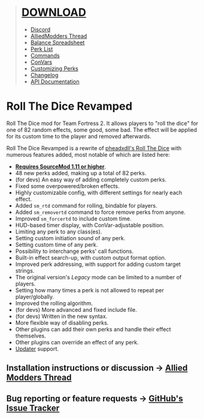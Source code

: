 > # [DOWNLOAD](https://github.com/Phil25/RTD/releases/latest)
> * [Discord](https://discord.gg/sUgJE278QS)
> * [AlliedModders Thread](https://forums.alliedmods.net/showthread.php?t=278579)
> * [Balance Spreadsheet](https://docs.google.com/spreadsheets/d/1LH_-Lk5Uho-i_rpefjpn4mBGlLWrel_5rsBtLC-RVvs/edit?usp=sharing)
> * [Perk List](https://github.com/Phil25/RTD/wiki/perk-list)
> * [Commands](https://github.com/Phil25/RTD/wiki/commands)
> * [ConVars](https://github.com/Phil25/RTD/wiki/convars)
> * [Customizing Perks](https://github.com/Phil25/RTD/wiki/customizing-perks)
> * [Changelog](https://github.com/Phil25/RTD/wiki/changelog)
> * [API Documentation](https://github.com/Phil25/RTD/wiki/api-documentation)

# Roll The Dice Revamped

Roll The Dice mod for Team Fortress 2. It allows players to "roll the dice" for one of 82 random effects, some good, some bad. The effect will be applied for its custom time to the player and removed afterwards.

Roll The Dice Revamped is a rewrite of [pheadxdll's Roll The Dice](https://forums.alliedmods.net/showthread.php?p=666222) with numerous features added, most notable of which are listed here:
* **[Requires SourceMod 1.11 or higher](http://www.sourcemod.net/downloads.php?branch=stable)**.
* 48 new perks added, making up a total of 82 perks.
* (for devs) An easy way of adding completely custom perks.
* Fixed some overpowered/broken effects.
* Highly customizable config, with different settings for nearly each effect.
* Added `sm_rtd` command for rolling, bindable for players.
* Added `sm_removertd` command to force remove perks from anyone.
* Improved `sm_forcertd` to include custom time.
* HUD-based timer display, with ConVar-adjustable position.
* Limiting any perk to any class(es).
* Setting custom initiation sound of any perk.
* Setting custom time of any perk.
* Possibility to interchange perks' call functions.
* Built-in effect search-up, with custom output format option.
* Improved perk addressing, with support for adding custom target strings.
* The original version's _Legacy_ mode can be limited to a number of players.
* Setting how many times a perk is not allowed to repeat per player/globally.
* Improved the rolling algorithm.
* (for devs) More advanced and fixed include file.
* (for devs) Written in the new syntax.
* More flexible way of disabling perks.
* Other plugins can add their own perks and handle their effect themselves.
* Other plugins can override an effect of any perk.
* [Updater](https://forums.alliedmods.net/showthread.php?t=169095) support.

## Installation instructions or discussion → [Allied Modders Thread](https://forums.alliedmods.net/showthread.php?t=278579)
## Bug reporting or feature requests → [GitHub's Issue Tracker](https://github.com/Phil25/RTD/issues)
